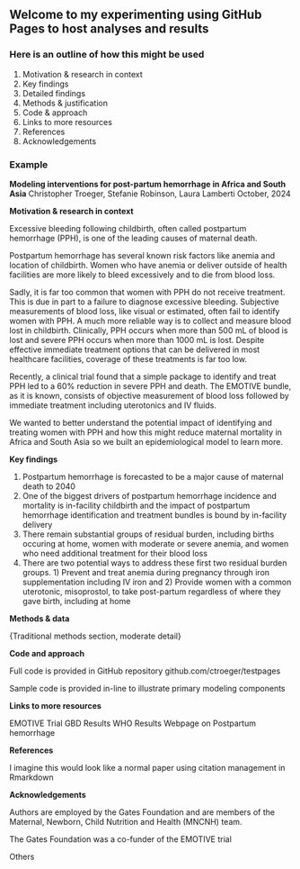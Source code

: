 ## Welcome to my experimenting using GitHub Pages to host analyses and results

### Here is an outline of how this might be used

1. Motivation & research in context
2. Key findings
3. Detailed findings
4. Methods & justification
5. Code & approach
6. Links to more resources
7. References
8. Acknowledgements

### Example

**Modeling interventions for post-partum hemorrhage in Africa and South Asia**
Christopher Troeger, Stefanie Robinson, Laura Lamberti
October, 2024

**Motivation & research in context**

Excessive bleeding following childbirth, often called postpartum hemorrhage (PPH), is one of the leading causes of maternal death. 

Postpartum hemorrhage has several known risk factors like anemia and location of childbirth. Women who have anemia or deliver outside of health facilities are more likely to bleed excessively and to die from blood loss.

Sadly, it is far too common that women with PPH do not receive treatment. This is due in part to a failure to diagnose excessive bleeding. Subjective measurements of blood loss, like visual or estimated, often fail to identify women with PPH. A much more reliable way is to collect and measure blood lost in childbirth. Clinically, PPH occurs when more than 500 mL of blood is lost and severe PPH occurs when more than 1000 mL is lost. Despite effective immediate treatment options that can be delivered in most healthcare facilities, coverage of these treatments is far too low.

Recently, a clinical trial found that a simple package to identify and treat PPH led to a 60% reduction in severe PPH and death. The EMOTIVE bundle, as it is known, consists of objective measurement of blood loss followed by immediate treatment including uterotonics and IV fluids. 

We wanted to better understand the potential impact of identifying and treating women with PPH and how this might reduce maternal mortality in Africa and South Asia so we built an epidemiological model to learn more. 

**Key findings**

1. Postpartum hemorrhage is forecasted to be a major cause of maternal death to 2040
2. One of the biggest drivers of postpartum hemorrhage incidence and mortality is in-facility childbirth and the impact of postpartum hemorrhage identification and treatment bundles is bound by in-facility delivery
3. There remain substantial groups of residual burden, including births occuring at home, women with moderate or severe anemia, and women who need additional treatment for their blood loss
4. There are two potential ways to address these first two residual burden groups. 1) Prevent and treat anemia during pregnancy through iron supplementation including IV iron and 2) Provide women with a common uterotonic, misoprostol, to take post-partum regardless of where they gave birth, including at home

**Methods & data**

{Traditional methods section, moderate detail}

**Code and approach**

Full code is provided in GitHub repository github.com/ctroeger/testpages

Sample code is provided in-line to illustrate primary modeling components

**Links to more resources**

EMOTIVE Trial
GBD Results
WHO Results
Webpage on Postpartum hemorrhage

**References**

I imagine this would look like a normal paper using citation management in Rmarkdown

**Acknowledgements**

Authors are employed by the Gates Foundation and are members of the Maternal, Newborn, Child Nutrition and Health (MNCNH) team.

The Gates Foundation was a co-funder of the EMOTIVE trial

Others



